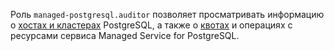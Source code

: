 Роль `managed-postgresql.auditor` позволяет просматривать информацию о [хостах и кластерах](../../managed-postgresql/concepts/index.md) PostgreSQL, а также о [квотах](../../managed-postgresql/concepts/limits.md#mpg-quotas) и операциях с ресурсами сервиса Managed Service for PostgreSQL.